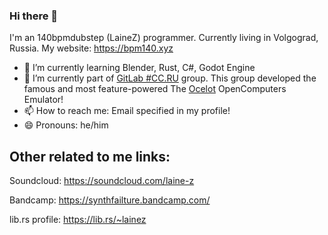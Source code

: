 ### Hi there 👋

I'm an 140bpmdubstep (LaineZ) programmer. Currently living in Volgograd, Russia.
My website: https://bpm140.xyz


- 🌱 I’m currently learning Blender, Rust, C#, Godot Engine
- 🔭 I’m currently part of [GitLab #CC.RU](https://gitlab.com/cc-ru/) group. This group developed the famous and most feature-powered The [Ocelot](https://computercraft.ru/topic/2807-ocelot-prodvinutyy-emulyator-opencomputers/) OpenComputers Emulator!
- 📫 How to reach me: Email specified in my profile!
- 😄 Pronouns: he/him

## Other related to me links:

Soundcloud: https://soundcloud.com/laine-z

Bandcamp: https://synthfailture.bandcamp.com/

lib.rs profile: https://lib.rs/~lainez
